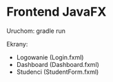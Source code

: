 # Frontend JavaFX

Uruchom:
  gradle run

Ekrany:
- Logowanie (Login.fxml)
- Dashboard (Dashboard.fxml)
- Studenci (StudentForm.fxml)
